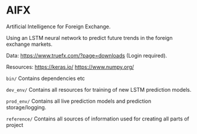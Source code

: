 # AIFX
Artificial Intelligence for Foreign Exchange.

Using an LSTM neural network to predict future trends in the foreign exchange markets.

Data: 
https://www.truefx.com/?page=downloads 
(Login required).

Resources:
https://keras.io/
https://www.numpy.org/

`bin/`
Contains dependencies etc

`dev_env/`
Contains all resources for training of new LSTM prediction models.

`prod_env/`
Contains all live prediction models and prediction storage/logging.

`reference/`
Contains all sources of information used for creating all parts of project
